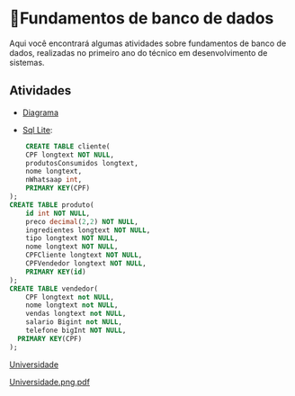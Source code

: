 
# 🎲Fundamentos de banco de dados

Aqui você encontrará algumas atividades sobre fundamentos de banco de dados, realizadas no primeiro ano do técnico em desenvolvimento de sistemas.


## Atividades

- [Diagrama](https://github.com/cemeterydriiver/portfolioDS/blob/main/2Ano/fundamentoBancoDeDados/Diagrama%20sem%20nome.drawio)

- [Sql Lite](https://github.com/cemeterydriiver/portfolioDS/blob/main/2Ano/fundamentoBancoDeDados/dump.sqlite%20(1).sql):

```Sql
    CREATE TABLE cliente(
	CPF longtext NOT NULL,
  	produtosConsumidos longtext,
  	nome longtext,
  	nWhatsaap int,
  	PRIMARY KEY(CPF)
);
CREATE TABLE produto(
	id int NOT NULL,
  	preco decimal(2,2) NOT NULL,
  	ingredientes longtext NOT NULL,
  	tipo longtext NOT NULL,
  	nome longtext NOT NULL,
  	CPFCliente longtext NOT NULL,
  	CPFVendedor longtext NOT NULL,
	PRIMARY KEY(id)
);
CREATE TABLE vendedor(
	CPF longtext not NULL,
  	nome longtext not NULL,
  	vendas longtext not NULL,
  	salario Bigint not NULL,
  	telefone bigInt NOT NULL,
  PRIMARY KEY(CPF)
);
```

[Universidade]()

[Universidade.png.pdf](https://github.com/cemeterydriiver/portfolioDS/files/11305121/Universidade.png.pdf)




